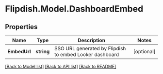 # Flipdish.Model.DashboardEmbed
## Properties

Name | Type | Description | Notes
------------ | ------------- | ------------- | -------------
**EmbedUrl** | **string** | SSO URL generated by Flipdish to embed Looker dashboard | [optional] 

[[Back to Model list]](../README.md#documentation-for-models) [[Back to API list]](../README.md#documentation-for-api-endpoints) [[Back to README]](../README.md)

